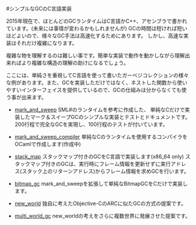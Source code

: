 #シンプルなGCのC言語実装

2015年現在で、ほとんどのGCランタイムはC言語かC++、アセンブラで書かれています。(未来には事情が変わるかもしれませんが)
GCの時間は短ければ短いほどよいので、様々なGC手法は高速化するためにあります。
しかし、高速な実装はそれだけ複雑になります。

複雑な物を理解するのは難しい事です。簡単な実装で動作を動かしながら理解出来ればより複雑な構造の理解の助けになるでしょう。

ここには、単純さを重視してC言語を使って書いたガーベジコレクションの様々な例があります。また、GCを実装しただけではなく、ネストした関数から使いやすいインターフェイスを提供しているので、GCの仕組みは分からなくても使う事が出来ます。

- [mark\_and\_sweep](mark_and_sweep)
	SML#のランタイムを参考に作成した、
	単純なCだけで実装したマーク＆スイープGCのシンプルな実装とテストとドキュメントです。
	200行程で完全なGCを実現し、100行程のテストが付いています。

- [mark_and_sweep_compiler](mark_and_sweep_compiler)
	単純なCのランタイムを使用するコンパイラをOCamlで作成します(作成中)

- [stack_map](stack_map)
	スタックマップ付きのGCをC言語で実装します(x86\_64 only)
	スタックマップ付きのGCは、実行時にフレーム情報を更新せずに実行アドレス(スタック上のリターンアドレス)からフレーム情報を求めGCを行います。

- [bitmap_gc](bitmap_gc)
	mark\_and\_sweepを拡張して単純なBitmapGCをCだけで実装します。
	
- [new_world](new_world)
	独自に考えたObjective-CのARCに似たGCの方式の提案です。

- [multi_world_gc](multi_world_gc)
	new_worldの考えをさらに複数世界に発展させた提案です。

